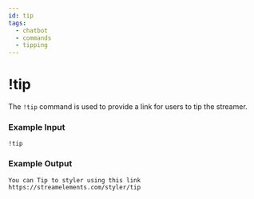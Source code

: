 ```yaml
---
id: tip
tags:
  - chatbot
  - commands
  - tipping
---
```

# !tip

The `!tip` command is used to provide a link for users to tip the streamer.

### Example Input

```
!tip
```

### Example Output

```
You can Tip to styler using this link https://streamelements.com/styler/tip 
```
